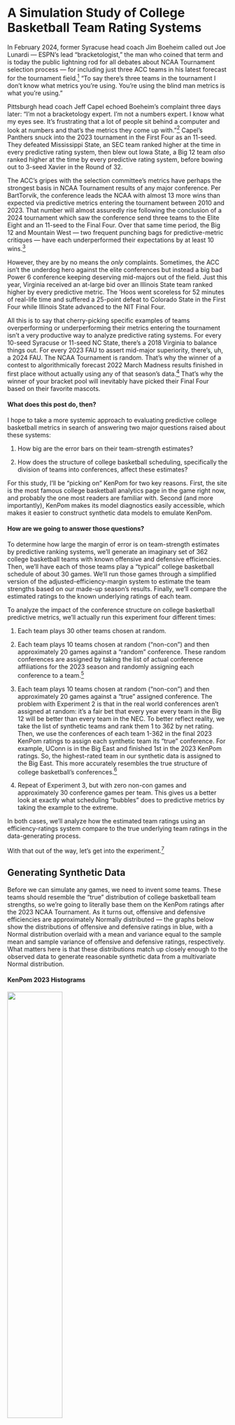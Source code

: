 A Simulation Study of College Basketball Team Rating Systems
================

In February 2024, former Syracuse head coach Jim Boeheim called out Joe
Lunardi — ESPN’s lead “bracketologist,” the man who coined that term and
is today the public lightning rod for all debates about NCAA Tournament
selection process — for including just three ACC teams in his latest
forecast for the tournament field.[^1] “To say there’s three teams in
the tournament I don’t know what metrics you’re using. You’re using the
blind man metrics is what you’re using.”

Pittsburgh head coach Jeff Capel echoed Boeheim’s complaint three days
later: “I’m not a bracketology expert. I’m not a numbers expert. I know
what my eyes see. It’s frustrating that a lot of people sit behind a
computer and look at numbers and that’s the metrics they come up
with.”[^2] Capel’s Panthers snuck into the 2023 tournament in the First
Four as an 11-seed. They defeated Mississippi State, an SEC team ranked
higher at the time in every predictive rating system, then blew out Iowa
State, a Big 12 team *also* ranked higher at the time by every
predictive rating system, before bowing out to 3-seed Xavier in the
Round of 32.

The ACC’s gripes with the selection committee’s metrics have perhaps the
strongest basis in NCAA Tournament results of any major conference. Per
BartTorvik, the conference leads the NCAA with almost 13 more wins than
expected via predictive metrics entering the tournament between 2010 and
2023. That number will almost assuredly rise following the conclusion of
a 2024 tournament which saw the conference send three teams to the Elite
Eight and an 11-seed to the Final Four. Over that same time period, the
Big 12 and Mountain West — two frequent punching bags for
predictive-metric critiques — have each underperformed their
expectations by at least 10 wins.[^3]

However, they are by no means the *only* complaints. Sometimes, the ACC
isn’t the underdog hero against the elite conferences but instead a big
bad Power 6 conference keeping deserving mid-majors out of the field.
Just this year, Virginia received an at-large bid over an Illinois State
team ranked higher by every predictive metric. The ’Hoos went scoreless
for 52 minutes of real-life time and suffered a 25-point defeat to
Colorado State in the First Four while Illinois State advanced to the
NIT Final Four.

All this is to say that cherry-picking specific examples of teams
overperforming or underperforming their metrics entering the tournament
isn’t a very productive way to analyze predictive rating systems. For
every 10-seed Syracuse or 11-seed NC State, there’s a 2018 Virginia to
balance things out. For every 2023 FAU to assert mid-major superiority,
there’s, uh, a 2024 FAU. The NCAA Tournament is random. That’s why the
winner of a contest to algorithmically forecast 2022 March Madness
results finished in first place without actually using any of that
season’s data.[^4] That’s why the winner of your bracket pool will
inevitably have picked their Final Four based on their favorite mascots.

#### What does this post do, then?

I hope to take a more systemic approach to evaluating predictive college
basketball metrics in search of answering two major questions raised
about these systems:

1.  How big are the error bars on their team-strength estimates?

2.  How does the structure of college basketball scheduling,
    specifically the division of teams into conferences, affect these
    estimates?

For this study, I’ll be “picking on” KenPom for two key reasons. First,
the site is the most famous college basketball analytics page in the
game right now, and probably the one most readers are familiar with.
Second (and more importantly), KenPom makes its model diagnostics easily
accessible, which makes it easier to construct synthetic data models to
emulate KenPom.

#### How are we going to answer those questions?

To determine how large the margin of error is on team-strength estimates
by predictive ranking systems, we’ll generate an imaginary set of 362
college basketball teams with known offensive and defensive
efficiencies. Then, we’ll have each of those teams play a “typical”
college basketball schedule of about 30 games. We’ll run those games
through a simplified version of the adjusted-efficiency-margin system to
estimate the team strengths based on our made-up season’s results.
Finally, we’ll compare the estimated ratings to the known underlying
ratings of each team.

To analyze the impact of the conference structure on college basketball
predictive metrics, we’ll actually run this experiment four different
times:

1.  Each team plays 30 other teams chosen at random.

2.  Each team plays 10 teams chosen at random (“non-con”) and then
    approximately 20 games against a “random” conference. These random
    conferences are assigned by taking the list of actual conference
    affiliations for the 2023 season and randomly assigning each
    conference to a team.[^5]

3.  Each team plays 10 teams chosen at random (“non-con”) and then
    approximately 20 games against a “true” assigned conference. The
    problem with Experiment 2 is that in the real world conferences
    aren’t assigned at random: it’s a fair bet that every year every
    team in the Big 12 will be better than every team in the NEC. To
    better reflect reality, we take the list of synthetic teams and rank
    them 1 to 362 by net rating. Then, we use the conferences of each
    team 1-362 in the final 2023 KenPom ratings to assign each synthetic
    team its “true” conference. For example, UConn is in the Big East
    and finished 1st in the 2023 KenPom ratings. So, the highest-rated
    team in our synthetic data is assigned to the Big East. This more
    accurately resembles the true structure of college basketball’s
    conferences.[^6]

4.  Repeat of Experiment 3, but with zero non-con games and
    approximately 30 conference games per team. This gives us a better
    look at exactly what scheduling “bubbles” does to predictive metrics
    by taking the example to the extreme.

In both cases, we’ll analyze how the estimated team ratings using an
efficiency-ratings system compare to the true underlying team ratings in
the data-generating process.

With that out of the way, let’s get into the experiment.[^7]

## Generating Synthetic Data

Before we can simulate any games, we need to invent some teams. These
teams should resemble the “true” distribution of college basketball team
strengths, so we’re going to literally base them on the KenPom ratings
after the 2023 NCAA Tournament. As it turns out, offensive and defensive
efficiencies are approximately Normally distributed — the graphs below
show the distributions of offensive and defensive ratings in blue, with
a Normal distribution overlaid with a mean and variance equal to the
sample mean and sample variance of offensive and defensive ratings,
respectively. What matters here is that these distributions match up
closely enough to the observed data to generate reasonable synthetic
data from a multivariate Normal distribution.

#### KenPom 2023 Histograms

<img src="EfficiencyRatingWriteup_files/figure-gfm/unnamed-chunk-2-1.png" width="50%" style="display: block; margin: auto auto auto 0;" /><img src="EfficiencyRatingWriteup_files/figure-gfm/unnamed-chunk-2-2.png" width="50%" style="display: block; margin: auto auto auto 0;" />

There is one caveat before we go just randomly sampling values:
offensive and defensive ratings are not uncorrelated. Teams with good
offenses also tend to have good defenses — something that everyone knows
about basketball, and also something we can confirm at a glance from
simply plotting offensive and defensive ratings against one another.

#### Offensive and Defensive Ratings Aren’t Independent

<img src="EfficiencyRatingWriteup_files/figure-gfm/unnamed-chunk-3-1.png" width="50%" style="display: block; margin: auto auto auto 0;" />

#### Generating Synthetic Data

To account for this correlation, we need to also specify the covariance
matrix of the multivariate Normal distribution based on sample variance
and covariance. Thankfully, R very handily makes it easy to sample from
multivariate Normal distributions with given means and
variance-covariance matrices using the `MASS` package’s `mvrnorm`
function.

First, we estimate the means and the variance-covariance matrix from the
data:

``` r
O.mu <- mean(kp$AdjOE)
D.mu <- mean(kp$AdjDE)
O.sigma <- var(kp$AdjOE)
D.sigma <- var(kp$AdjDE)
OD.cor <- cov(kp$AdjOE, kp$AdjDE)

OD.mus <- c(O.mu, D.mu)
OD.cov.matrix <- matrix(c(O.sigma, OD.cor, OD.cor, D.sigma), nrow = 2, ncol = 2)
```

Then we write a function to sample a random team from the data and
repeat that function 362 times:

``` r
generate_synthetic_team <- function() {
  team <- MASS::mvrnorm(mu = OD.mus, Sigma = OD.cov.matrix)
  team.df <- data.frame(off = team[1], def = team[2])
  return(team.df)
}

teams <- map_dfr(.x = seq(1,362), .f = ~ generate_synthetic_team())
```

#### Verifying Actual and Synthetic Data Match

Plotting our synthetic data confirms that it convincingly resembles the
KenPom 2023 data.

<img src="EfficiencyRatingWriteup_files/figure-gfm/unnamed-chunk-6-1.png" width="50%" style="display: block; margin: auto auto auto 0;" />

## Generating and Simulating the Schedule

This section will be code-light and concept-heavy.

#### Generating Schedules

Random scheduling is quite easy to do. First, we randomly arrange the
teams 1 to 362. Then, the teams are split in half and essentially
“stacked” on top of each other, and each column corresponds to a game
pairing. Finally, to create the next pairing of games the second row is
shifted by one element to the right.

If that doesn’t make sense, here’s an example of how to generate a
random schedule of two games for six teams.

First, we randomly sort the TeamIDs 1, 2, 3, 4, 5, 6, split in half, and
then stack. This gives us our final schedule of three games for Week 1:
4 vs. 6, 2 vs. 3, and 5 vs. 1.

| Game 1 | Game 2 | Game 3 |
|--------|--------|--------|
| 4      | 2      | 5      |
| 6      | 3      | 1      |

Now, we shift the bottom row to the right to obtain gameweek 2: 4 vs. 1,
2 vs. 6, and 5 vs. 3.

| Game 4 | Game 5 | Game 6 |
|--------|--------|--------|
| 4      | 2      | 5      |
| 1      | 6      | 3      |

To schedule within conferences, we follow a similar method but allow the
helper function `roundrobin` from the `Gmisc` package to handle the
scheduling for us.[^8] We can now generate an arbitrary number of games
both in and out of conference for each team.

#### Simulating Games

This is where we have to make some assumptions (scary). Instead of the
code, we can explain the game-simulation model in terms of the
assumptions our game simulation model makes.

1.  Each team’s expected points scored and allowed is a linear
    combination of their offensive efficiency and their opponent’s
    defensive efficiency, with equal weight given to each value.

2.  To account for game-level variance (the best team doesn’t win 100
    percent of the time!) we randomly sample from a Normal distribution
    with a mean equal to each team’s expected points from (1) and a
    standard deviation of 7.99 points. This value might seem extremely
    arbitrary, but it’s chosen for a very specific reason: when setting
    each team’s game-level standard deviation in points scored to 7.99,
    we end up with a mean absolute error on our season-long MOV
    predictions equal to 8.98 points — which just so happens to be the
    KenPom MAE for the 2023 season.

That’s it. Obviously, this is a pretty major simplification of
basketball. In simulation-land, there is no home court advantage. Every
team plays at the same tempo. Team ratings are constant throughout the
season. Team rating *uncertainty* is also constant throughout the
season. None of these assumptions in the simulations are true in real
life. But they make it easier to draw conclusions about our toy
efficiency-margin models.

#### Calculating Team Ratings

Essentially, for every game a team plays we look at their opponent’s
season-long efficiencies *excluding that game*, compare that to the way
the team played in the game, and find the difference. If Team 1 scored
1.20 PPP against Team 2 and Team 2 allowed 0.90 PPP on average in their
other games, Team 1 receives a +0.30 offensive rating for that game.
This is repeated for every game a team plays in a season, and then their
offensive and defensive ratings are calculated by averaging their
offensive and defensive performances in each game. Note that by virtue
of the assumptions in game simulation, this very basic efficiency-margin
system works — for example, because of the assumption that team ratings
are stationary for the full season, we don’t need to worry about recency
weighting.

## Results

First, just to verify that the efficiency-rating system outlined in the
previous section works in a perfect world, here’s a plot of what it
looks like to simulate a very large number of games (150, in this case)
against random teams and then use the team-ratings algorithm to estimate
their performance. Remember, we’re looking for the estimated and actual
ratings to match.

<img src="EfficiencyRatingWriteup_files/figure-gfm/unnamed-chunk-7-1.png" width="50%" style="display: block; margin: auto auto auto 0;" />

How does that chart look for our four scheduling options with
approximately 30 games per team apiece? The random schedule does the
best job producing net rating estimates which align with a team’s true
rating. Assigning random conferences and then playing random games
doesn’t seem to cause too much trouble, either. It’s when we start
grouping conferences based on team strength that real problems begin to
emerge; when we don’t have *any* non-conference cross-pollination to
work with, our team rating estimates seem almost no better than random.

<img src="EfficiencyRatingWriteup_files/figure-gfm/unnamed-chunk-8-1.png" width="50%" style="display: block; margin: auto auto auto 0;" />

The below table puts some hard numbers to those charts — the mean
absolute error of our estimates using the 30-game random schedule is
only 5.30 rating points, but that number balloons to 8.18 when playing
the approximate “actual” college basketball schedule of 10 non-con games
and 20 conference games.

<div id="xbruyonlvk" style="padding-left:0px;padding-right:0px;padding-top:10px;padding-bottom:10px;overflow-x:auto;overflow-y:auto;width:auto;height:auto;">
<style>@import url("https://fonts.googleapis.com/css2?family=Lato:ital,wght@0,100;0,200;0,300;0,400;0,500;0,600;0,700;0,800;0,900;1,100;1,200;1,300;1,400;1,500;1,600;1,700;1,800;1,900&display=swap");
#xbruyonlvk table {
  font-family: Lato, system-ui, 'Segoe UI', Roboto, Helvetica, Arial, sans-serif, 'Apple Color Emoji', 'Segoe UI Emoji', 'Segoe UI Symbol', 'Noto Color Emoji';
  -webkit-font-smoothing: antialiased;
  -moz-osx-font-smoothing: grayscale;
}
&#10;#xbruyonlvk thead, #xbruyonlvk tbody, #xbruyonlvk tfoot, #xbruyonlvk tr, #xbruyonlvk td, #xbruyonlvk th {
  border-style: none;
}
&#10;#xbruyonlvk p {
  margin: 0;
  padding: 0;
}
&#10;#xbruyonlvk .gt_table {
  display: table;
  border-collapse: collapse;
  line-height: normal;
  margin-left: 0;
  margin-right: auto;
  color: #333333;
  font-size: 16px;
  font-weight: normal;
  font-style: normal;
  background-color: #FFFFFF;
  width: auto;
  border-top-style: solid;
  border-top-width: 3px;
  border-top-color: #FFFFFF;
  border-right-style: none;
  border-right-width: 2px;
  border-right-color: #D3D3D3;
  border-bottom-style: solid;
  border-bottom-width: 2px;
  border-bottom-color: #A8A8A8;
  border-left-style: none;
  border-left-width: 2px;
  border-left-color: #D3D3D3;
}
&#10;#xbruyonlvk .gt_caption {
  padding-top: 4px;
  padding-bottom: 4px;
}
&#10;#xbruyonlvk .gt_title {
  color: #333333;
  font-size: 24px;
  font-weight: initial;
  padding-top: 4px;
  padding-bottom: 4px;
  padding-left: 5px;
  padding-right: 5px;
  border-bottom-color: #FFFFFF;
  border-bottom-width: 0;
}
&#10;#xbruyonlvk .gt_subtitle {
  color: #333333;
  font-size: 85%;
  font-weight: initial;
  padding-top: 3px;
  padding-bottom: 5px;
  padding-left: 5px;
  padding-right: 5px;
  border-top-color: #FFFFFF;
  border-top-width: 0;
}
&#10;#xbruyonlvk .gt_heading {
  background-color: #FFFFFF;
  text-align: left;
  border-bottom-color: #FFFFFF;
  border-left-style: none;
  border-left-width: 1px;
  border-left-color: #D3D3D3;
  border-right-style: none;
  border-right-width: 1px;
  border-right-color: #D3D3D3;
}
&#10;#xbruyonlvk .gt_bottom_border {
  border-bottom-style: solid;
  border-bottom-width: 2px;
  border-bottom-color: #D3D3D3;
}
&#10;#xbruyonlvk .gt_col_headings {
  border-top-style: solid;
  border-top-width: 2px;
  border-top-color: #D3D3D3;
  border-bottom-style: solid;
  border-bottom-width: 2px;
  border-bottom-color: #D3D3D3;
  border-left-style: none;
  border-left-width: 1px;
  border-left-color: #D3D3D3;
  border-right-style: none;
  border-right-width: 1px;
  border-right-color: #D3D3D3;
}
&#10;#xbruyonlvk .gt_col_heading {
  color: #333333;
  background-color: #FFFFFF;
  font-size: 80%;
  font-weight: bolder;
  text-transform: uppercase;
  border-left-style: none;
  border-left-width: 1px;
  border-left-color: #D3D3D3;
  border-right-style: none;
  border-right-width: 1px;
  border-right-color: #D3D3D3;
  vertical-align: bottom;
  padding-top: 5px;
  padding-bottom: 6px;
  padding-left: 5px;
  padding-right: 5px;
  overflow-x: hidden;
}
&#10;#xbruyonlvk .gt_column_spanner_outer {
  color: #333333;
  background-color: #FFFFFF;
  font-size: 80%;
  font-weight: bolder;
  text-transform: uppercase;
  padding-top: 0;
  padding-bottom: 0;
  padding-left: 4px;
  padding-right: 4px;
}
&#10;#xbruyonlvk .gt_column_spanner_outer:first-child {
  padding-left: 0;
}
&#10;#xbruyonlvk .gt_column_spanner_outer:last-child {
  padding-right: 0;
}
&#10;#xbruyonlvk .gt_column_spanner {
  border-bottom-style: solid;
  border-bottom-width: 2px;
  border-bottom-color: #D3D3D3;
  vertical-align: bottom;
  padding-top: 5px;
  padding-bottom: 5px;
  overflow-x: hidden;
  display: inline-block;
  width: 100%;
}
&#10;#xbruyonlvk .gt_spanner_row {
  border-bottom-style: hidden;
}
&#10;#xbruyonlvk .gt_group_heading {
  padding-top: 8px;
  padding-bottom: 8px;
  padding-left: 5px;
  padding-right: 5px;
  color: #333333;
  background-color: #FFFFFF;
  font-size: 80%;
  font-weight: bolder;
  text-transform: uppercase;
  border-top-style: solid;
  border-top-width: 2px;
  border-top-color: #D3D3D3;
  border-bottom-style: solid;
  border-bottom-width: 2px;
  border-bottom-color: #D3D3D3;
  border-left-style: none;
  border-left-width: 1px;
  border-left-color: #D3D3D3;
  border-right-style: none;
  border-right-width: 1px;
  border-right-color: #D3D3D3;
  vertical-align: middle;
  text-align: left;
}
&#10;#xbruyonlvk .gt_empty_group_heading {
  padding: 0.5px;
  color: #333333;
  background-color: #FFFFFF;
  font-size: 80%;
  font-weight: bolder;
  border-top-style: solid;
  border-top-width: 2px;
  border-top-color: #D3D3D3;
  border-bottom-style: solid;
  border-bottom-width: 2px;
  border-bottom-color: #D3D3D3;
  vertical-align: middle;
}
&#10;#xbruyonlvk .gt_from_md > :first-child {
  margin-top: 0;
}
&#10;#xbruyonlvk .gt_from_md > :last-child {
  margin-bottom: 0;
}
&#10;#xbruyonlvk .gt_row {
  padding-top: 7px;
  padding-bottom: 7px;
  padding-left: 5px;
  padding-right: 5px;
  margin: 10px;
  border-top-style: solid;
  border-top-width: 1px;
  border-top-color: #F6F7F7;
  border-left-style: none;
  border-left-width: 1px;
  border-left-color: #D3D3D3;
  border-right-style: none;
  border-right-width: 1px;
  border-right-color: #D3D3D3;
  vertical-align: middle;
  overflow-x: hidden;
}
&#10;#xbruyonlvk .gt_stub {
  color: #333333;
  background-color: #FFFFFF;
  font-size: 80%;
  font-weight: bolder;
  text-transform: uppercase;
  border-right-style: solid;
  border-right-width: 2px;
  border-right-color: #D3D3D3;
  padding-left: 5px;
  padding-right: 5px;
}
&#10;#xbruyonlvk .gt_stub_row_group {
  color: #333333;
  background-color: #FFFFFF;
  font-size: 100%;
  font-weight: initial;
  text-transform: inherit;
  border-right-style: solid;
  border-right-width: 2px;
  border-right-color: #D3D3D3;
  padding-left: 5px;
  padding-right: 5px;
  vertical-align: top;
}
&#10;#xbruyonlvk .gt_row_group_first td {
  border-top-width: 2px;
}
&#10;#xbruyonlvk .gt_row_group_first th {
  border-top-width: 2px;
}
&#10;#xbruyonlvk .gt_summary_row {
  color: #333333;
  background-color: #FFFFFF;
  text-transform: inherit;
  padding-top: 8px;
  padding-bottom: 8px;
  padding-left: 5px;
  padding-right: 5px;
}
&#10;#xbruyonlvk .gt_first_summary_row {
  border-top-style: solid;
  border-top-color: #D3D3D3;
}
&#10;#xbruyonlvk .gt_first_summary_row.thick {
  border-top-width: 2px;
}
&#10;#xbruyonlvk .gt_last_summary_row {
  padding-top: 8px;
  padding-bottom: 8px;
  padding-left: 5px;
  padding-right: 5px;
  border-bottom-style: solid;
  border-bottom-width: 2px;
  border-bottom-color: #D3D3D3;
}
&#10;#xbruyonlvk .gt_grand_summary_row {
  color: #333333;
  background-color: #FFFFFF;
  text-transform: inherit;
  padding-top: 8px;
  padding-bottom: 8px;
  padding-left: 5px;
  padding-right: 5px;
}
&#10;#xbruyonlvk .gt_first_grand_summary_row {
  padding-top: 8px;
  padding-bottom: 8px;
  padding-left: 5px;
  padding-right: 5px;
  border-top-style: double;
  border-top-width: 6px;
  border-top-color: #D3D3D3;
}
&#10;#xbruyonlvk .gt_last_grand_summary_row_top {
  padding-top: 8px;
  padding-bottom: 8px;
  padding-left: 5px;
  padding-right: 5px;
  border-bottom-style: double;
  border-bottom-width: 6px;
  border-bottom-color: #D3D3D3;
}
&#10;#xbruyonlvk .gt_striped {
  background-color: #FAFAFA;
}
&#10;#xbruyonlvk .gt_table_body {
  border-top-style: solid;
  border-top-width: 2px;
  border-top-color: #D3D3D3;
  border-bottom-style: solid;
  border-bottom-width: 2px;
  border-bottom-color: #D3D3D3;
}
&#10;#xbruyonlvk .gt_footnotes {
  color: #333333;
  background-color: #FFFFFF;
  border-bottom-style: none;
  border-bottom-width: 2px;
  border-bottom-color: #D3D3D3;
  border-left-style: none;
  border-left-width: 2px;
  border-left-color: #D3D3D3;
  border-right-style: none;
  border-right-width: 2px;
  border-right-color: #D3D3D3;
}
&#10;#xbruyonlvk .gt_footnote {
  margin: 0px;
  font-size: 90%;
  padding-top: 4px;
  padding-bottom: 4px;
  padding-left: 5px;
  padding-right: 5px;
}
&#10;#xbruyonlvk .gt_sourcenotes {
  color: #333333;
  background-color: #FFFFFF;
  border-bottom-style: none;
  border-bottom-width: 2px;
  border-bottom-color: #D3D3D3;
  border-left-style: none;
  border-left-width: 2px;
  border-left-color: #D3D3D3;
  border-right-style: none;
  border-right-width: 2px;
  border-right-color: #D3D3D3;
}
&#10;#xbruyonlvk .gt_sourcenote {
  font-size: 12px;
  padding-top: 4px;
  padding-bottom: 4px;
  padding-left: 5px;
  padding-right: 5px;
}
&#10;#xbruyonlvk .gt_left {
  text-align: left;
}
&#10;#xbruyonlvk .gt_center {
  text-align: center;
}
&#10;#xbruyonlvk .gt_right {
  text-align: right;
  font-variant-numeric: tabular-nums;
}
&#10;#xbruyonlvk .gt_font_normal {
  font-weight: normal;
}
&#10;#xbruyonlvk .gt_font_bold {
  font-weight: bold;
}
&#10;#xbruyonlvk .gt_font_italic {
  font-style: italic;
}
&#10;#xbruyonlvk .gt_super {
  font-size: 65%;
}
&#10;#xbruyonlvk .gt_footnote_marks {
  font-size: 75%;
  vertical-align: 0.4em;
  position: initial;
}
&#10;#xbruyonlvk .gt_asterisk {
  font-size: 100%;
  vertical-align: 0;
}
&#10;#xbruyonlvk .gt_indent_1 {
  text-indent: 5px;
}
&#10;#xbruyonlvk .gt_indent_2 {
  text-indent: 10px;
}
&#10;#xbruyonlvk .gt_indent_3 {
  text-indent: 15px;
}
&#10;#xbruyonlvk .gt_indent_4 {
  text-indent: 20px;
}
&#10;#xbruyonlvk .gt_indent_5 {
  text-indent: 25px;
}
</style>
<table class="gt_table" data-quarto-disable-processing="false" data-quarto-bootstrap="false">
  <thead>
    <tr class="gt_col_headings">
      <th class="gt_col_heading gt_columns_bottom_border gt_left" rowspan="1" colspan="1" scope="col" id="Schedule Type">Schedule Type</th>
      <th class="gt_col_heading gt_columns_bottom_border gt_right" rowspan="1" colspan="1" scope="col" id="MAE">MAE</th>
      <th class="gt_col_heading gt_columns_bottom_border gt_right" rowspan="1" colspan="1" scope="col" id="RMSE">RMSE</th>
      <th class="gt_col_heading gt_columns_bottom_border gt_right" rowspan="1" colspan="1" scope="col" id="R-Squared">R-Squared</th>
    </tr>
  </thead>
  <tbody class="gt_table_body">
    <tr><td headers="schedule_type" class="gt_row gt_left">Random Schedule</td>
<td headers="mae" class="gt_row gt_right">5.30</td>
<td headers="rmse" class="gt_row gt_right">6.57</td>
<td headers="pearson_r_sq" class="gt_row gt_right">74.3%</td></tr>
    <tr><td headers="schedule_type" class="gt_row gt_left gt_striped">Random Conferences</td>
<td headers="mae" class="gt_row gt_right gt_striped">7.47</td>
<td headers="rmse" class="gt_row gt_right gt_striped">9.65</td>
<td headers="pearson_r_sq" class="gt_row gt_right gt_striped">58.6%</td></tr>
    <tr><td headers="schedule_type" class="gt_row gt_left">True Conferences</td>
<td headers="mae" class="gt_row gt_right">8.18</td>
<td headers="rmse" class="gt_row gt_right">10.44</td>
<td headers="pearson_r_sq" class="gt_row gt_right">41.5%</td></tr>
    <tr><td headers="schedule_type" class="gt_row gt_left gt_striped">True Conferences (No Non-Con)</td>
<td headers="mae" class="gt_row gt_right gt_striped">9.88</td>
<td headers="rmse" class="gt_row gt_right gt_striped">12.65</td>
<td headers="pearson_r_sq" class="gt_row gt_right gt_striped">15.8%</td></tr>
  </tbody>
  &#10;  
</table>
</div>

What’s the source of this error? It’s the “bubble” effect: when teams
play insular groupings of teams on their schedule, it becomes much more
challenging to draw conclusions about how they relate to the larger
whole. If — for example — ACC teams only played other ACC teams, it
would be impossible to figure out how the ACC compares to the rest of
college basketball writ large.

**Inter-conference play is the glue that holds any predictive rating
system together.**

The below chart looks at how well the efficiency rating system
identifies the true conference strengths within the data. Based on what
we know about the “bubble” effect, we should expect the system to do
pretty well at identifying true conference strength with the fully
random schedule and the randomized-conferences schedule, though the
latter will have more variance as its results are essentially based on
fewer games. For the schedule with 10 non-con games and then 20 games
against “true” conferences, the conference strength estimates should be
biased towards zero because once teams enter conference play there’s no
opportunity for the conference to gain or lose strength. And for the
schedule with 30 conference games, we don’t expect any conference
strength estimates to deviate from zero because there are no
non-conference games to base those estimates on.

The data pretty much confirm these priors:

<img src="EfficiencyRatingWriteup_files/figure-gfm/unnamed-chunk-10-1.png" width="50%" style="display: block; margin: auto auto auto 0;" />

How do we get around the bubble problem? Remember, the raw actual
ratings for college basketball correspond to the “True Conferences”
panel in the above plot. Option 1 is adding some prior estimates of
conference strength based on previous seasons to our estimates of each
team’s strength in a conference. This gets us closer to the ground truth
than the unadjusted option — and I suspect is the way most public
predictive rating systems work — but there is something frustrating
about teams potentially being penalized or rewarded by the selection
committee based on the performance of other teams from other
seasons.[^9] Option 2 is a revision of the way college basketball
scheduling works to incorporate more non-conference games into the
season.

## Conclusions

#### What can we learn from this experiment?

The exact numbers on team ratings should be taken with a grain of salt.
*Even if a rating system’s estimates of team strength were perfectly
accurate*, the variance inherent to a short 30-game season (and
additional variance incurred by limiting two-thirds of that schedule to
games between conference “bubbles”) means that offensive and defensive
efficiency estimates will always have quite a bit of unavoidable error.
This issue is only exacerbated by the frequent usage of ordinal ranks
when describing team ratings via a specific rating system
(i.e. incessant “Only teams in the top X on KenPom can win the NCAA
Tournament!” tweets), a practice which is narratively very satisfying
but not particularly meaningful in practice.

The numbers in this study can be used as a grain-of-salt upper bound on
predictive-metric error. Every team-rating system out there is smarter
than this naive efficiency rating system.[^10] But that 8.11 MAE value
is a useful benchmark to keep in mind — if you think that (your
predictive rating system du jour) is twice as good as this system,
that’s still a mean absolute error of at least four points of net
rating. Predictive rating systems are better than just about anything
else at identifying how good teams are, but they aren’t perfect, or
really anywhere near perfect — something that all of their creators
would tell you in a heartbeat.

As for the conference question? It’s an unavoidable part of the
structure of college basketball that conference play will exist and that
there will be a hierarchy between conferences. This damages predictive
team rating systems in two ways compared to a totally randomized
schedule. First, it increases the variance of our team strength
estimates in general. Second, it limits the information we can glean
about relative conference strength. This necessitates the hacky solution
of using conference strength in previous seasons to inform estimates of
conference strength in a given season — the alternative is
conference-strength estimates incredibly sensitive to non-con play —
which can be very frustrating from a team’s perspective: why are we
being penalized for what a team last season did or didn’t do?

The particulars of the college basketball schedule — specifically, the
fact that almost all pre-tournament non-conference games are played
early in the season — also eliminate the potential for team rating
systems to pick up on differences in how different teams improve over
the course of the season by conference. That’s another concern Boeheim
et. al. have raised on more than one occasion.

#### Where do we go from here?

What’s the best fix? I’m partial to a solution I read about on Ken
Pomeroy’s blog a few years ago but am unable to track down at the
moment: hold some slots open later in the season for teams to schedule a
few non-conference games around the end of the season.[^11] This lets
bubble teams from mid-majors potentially pick up big resume wins. It
further informs predictive rating systems through the inclusion of more
non-conference games, which we’ve established are the lifeblood of team
rating estimation. And it even allows for the potential detection of an
interaction between conference and team improvement over the course of
the season. Best of all, it’s not a drastic enough shakeup to actually
cause major issues in the college basketball landscape, so it feels
feasible.

Leaving a week empty in the middle of conference season to allow teams
to schedule their own non-con games is the best bang-for-buck solution
to the insular conference problem. It would make team rating systems
more accurate, less reliant on previous-season data, and generally more
effective tools for selecting NCAA Tournament games. It would add a ton
of entertaining games to the schedule as strong mid-majors and
middle-of-the-road P6 teams have mutual interest in scheduling matchups
with one another. There have been plenty of major changes to the college
basketball landscape over the previous few seasons. What’s one more?

[^1]: <https://x.com/WRALBobHolliday/status/1753996220937216348?s=20>

[^2]: <https://www.si.com/college/pittsburgh/basketball/pitt-panrhers-jeff-capel-calls-out-acc-disrespect>

[^3]: Full rankings available here:
    <https://barttorvik.com/cgi-bin/ncaat.cgi?conlimit=&yrlow=2010&yrhigh=2023&type=conf&sort=1>

[^4]: <https://www.kaggle.com/competitions/mens-march-mania-2022/discussion/317316>

[^5]: The reason the games don’t exactly add up to 30 for each team is
    because of conferences with odd numbers of teams, which necessarily
    require “bye weeks.” Some teams will play 31-32 games, some will
    play 28-29, but in the aggregate the total number of games played
    will be almost identical to Experiment 1.

[^6]: The two independent teams, Chicago State and Hartford, were
    assigned to the NEC to make sure there wasn’t actually a
    two-team-conference. This has a negligible effect on the results of
    the study.

[^7]: I’ve kept this file purposefully code-light and focused on the
    results above all else. The full code will be included in a separate
    GitHub repository which will be linked at the bottom of the article.

[^8]: This is because I am bad at writing efficient code.

[^9]: When I built a game projection system for men’s college basketball
    last season, this was the approach I employed: reweighting the
    rankings to add approximately 40% of a conference’s average rating
    in the previous season to all of its ratings for the current season.
    Warts and all, it does make forecasts more accurate.

[^10]: Except the AP Poll, ba dum tss.

[^11]: If anyone finds this article, please send it to me.
